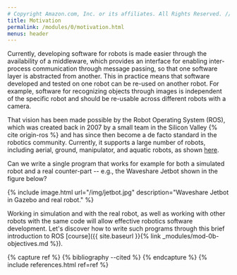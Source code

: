 ```yaml
---
# Copyright Amazon.com, Inc. or its affiliates. All Rights Reserved. // SPDX-License-Identifier: CC-BY-SA-4.0
title: Motivation
permalink: /modules/0/motivation.html
menus: header
---
```


Currently, developing software for robots is made easier through the availability of a middleware, which provides an interface for enabling inter-process communication through message passing, so that one software layer is abstracted from another. This in practice means that software developed and tested on one robot can be re-used on another robot. For example, software for recognizing objects through images is independent of the specific robot and should be re-usable across different robots with a camera.

That vision has been made possible by the Robot Operating System (ROS), which was created back in 2007 by a small team in the Silicon Valley {% cite origin-ros %} and has since then  become a de facto standard in the robotics community. Currently, it supports a large number of robots, including aerial, ground, manipulator, and aquatic robots, as shown [here](https://robots.ros.org/).

Can we write a single program that works for example for both a simulated robot and a real counter-part -- e.g., the Waveshare Jetbot shown in the figure below?

{% include image.html url="/img/jetbot.jpg" description="Waveshare Jetbot in Gazebo and real robot." %}

Working in simulation and with the real robot, as well as working with other robots with the same code will allow effective robotics software development.
Let's discover how to write such programs through this brief introduction to ROS [course]({{ site.baseurl }}{% link _modules/mod-0b-objectives.md %}).

{% capture ref %}
{% bibliography --cited %}
{% endcapture %}
{% include references.html ref=ref %}
